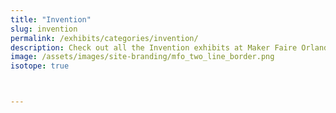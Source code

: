 ```yaml
---
title: "Invention"
slug: invention
permalink: /exhibits/categories/invention/
description: Check out all the Invention exhibits at Maker Faire Orlando!
image: /assets/images/site-branding/mfo_two_line_border.png
isotope: true



---
```

